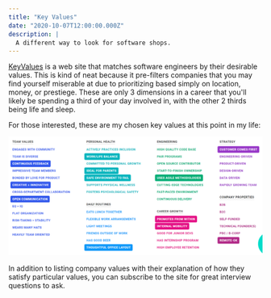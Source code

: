 ```yaml
---
title: "Key Values"
date: "2020-10-07T12:00:00.000Z"
description: |
  A different way to look for software shops.
---
```


[KeyValues](https://www.keyvalues.com/) is a web site that matches software engineers by their desirable values. This is kind of neat because it pre-filters companies that you may find yourself miserable at due to prioritizing based simply on location, money, or prestiege. These are only 3 dimensions in a career that you'll likely be spending a third of your day involved in, with the other 2 thirds being life and sleep.

For those interested, these are my chosen key values at this point in my life:

![My Key Values](./keyvalues.png)

In addition to listing company values with their explanation of how they satisfy particular values, you can subscribe to the site for great interview questions to ask.
